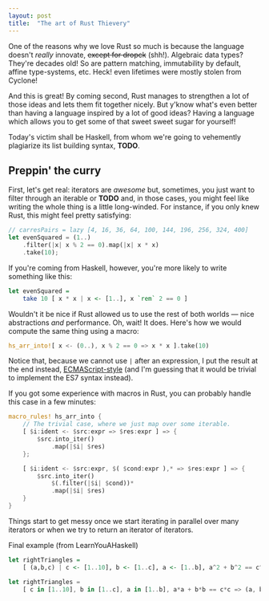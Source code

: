 ```yaml
---
layout: post
title:  "The art of Rust Thievery"
---
```


One of the reasons why we love Rust so much is because the language doesn't
_really_ innovate, <del>except for dropck</del> (shh!). Algebraic data types?
They're decades old! So are pattern matching, immutability by default, affine
type-systems, etc. Heck! even lifetimes were mostly stolen from Cyclone!

And this is great! By coming second, Rust manages to strengthen a lot of those
ideas and lets them fit together nicely. But y'know what's even better than
having a language inspired by a lot of good ideas? Having a language which
allows you to get some of that sweet sweet sugar for yourself!

Today's victim shall be Haskell, from whom we're going to vehemently plagiarize
its list building syntax, __TODO__.


## Preppin' the curry

First, let's get real: iterators are _awesome_ but, sometimes, you just want to
filter through an iterable or __TODO__ and, in those cases, you might feel like
writing the whole thing is a little long-winded. For instance, if you only knew
Rust, this might feel pretty satisfying:

```rust
// carresPairs = lazy [4, 16, 36, 64, 100, 144, 196, 256, 324, 400]
let evenSquared = (1..)
    .filter(|x| x % 2 == 0).map(|x| x * x)
    .take(10);
```

If you're coming from Haskell, however, you're more likely to write something
like this:

```haskell
let evenSquared =
    take 10 [ x * x | x <- [1..], x `rem` 2 == 0 ]
```

Wouldn't it be nice if Rust allowed us to use the rest of both worlds &mdash;
nice abstractions _and_ performance. Oh, wait! It does. Here's how we would
compute the same thing using a macro:

```rust
hs_arr_into![ x <- (0..), x % 2 == 0 => x * x ].take(10)
```

Notice that, because we cannot use `|` after an expression, I put the result at
the end instead, [ECMAScript-style](https://developer.mozilla.org/fr/docs/Web/JavaScript/Reference/Op%C3%A9rateurs/Compr%C3%A9hensions_de_tableau)
(and I'm guessing that it would be trivial to implement the ES7 syntax instead).

If you got some experience with macros in Rust, you can probably handle this
case in a few minutes:

```rust
macro_rules! hs_arr_into {
    // The trivial case, where we just map over some iterable.
    [ $i:ident <- $src:expr => $res:expr ] => {
        $src.into_iter()
            .map(|$i| $res)
    };

    [ $i:ident <- $src:expr, $( $cond:expr ),* => $res:expr ] => {
        $src.into_iter()
            $(.filter(|$i| $cond))*
            .map(|$i| $res)
    }
}
```

Things start to get messy once we start iterating in parallel over many
iterators or when we try to return an iterator of iterators.

<!--
TODO: Doesn't work because
* `a <- b` is recognized as _placement syntax_ (use `in` instead)
* concat_ident! acts weird
* nested $( )* act weird    
-->

Final example (from LearnYouAHaskell)

```haskell
let rightTriangles =
    [ (a,b,c) | c <- [1..10], b <- [1..c], a <- [1..b], a^2 + b^2 == c^2]
```

```rust
let rightTriangles =
    [ c in [1..10], b in [1..c], a in [1..b], a*a + b*b == c*c => (a, b, c) ]
```
